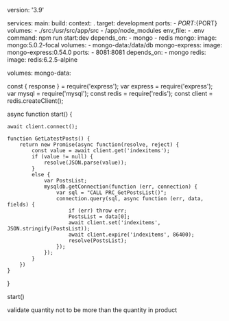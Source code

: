 version: '3.9'

services:
main:
build:
context: .
target: development
ports: - ${PORT}:${PORT}
volumes: - ./src:/usr/src/app/src - /app/node_modules
env_file: - .env
command: npm run start:dev
depends_on: - mongo - redis
mongo:
image: mongo:5.0.2-focal
volumes: - mongo-data:/data/db
mongo-express:
image: mongo-express:0.54.0
ports: - 8081:8081
depends_on: - mongo
redis:
image: redis:6.2.5-alpine

volumes:
mongo-data:



const { response } = require('express');
var express = require('express');
var mysql = require('mysql');
const redis = require('redis');
const client = redis.createClient();

async function start() {

    await client.connect();

    function GetLatestPosts() {
        return new Promise(async function(resolve, reject) {
            const value = await client.get('indexitems');
            if (value != null) {
                resolve(JSON.parse(value));
            }
            else {
                var PostsList;
                mysqldb.getConnection(function (err, connection) {
                    var sql = "CALL PRC_GetPostsList()";
                    connection.query(sql, async function (err, data, fields) {
                        if (err) throw err;
                        PostsList = data[0];
                        await client.set('indexitems', JSON.stringify(PostsList));
                        await client.expire('indexitems', 86400);
                        resolve(PostsList);  
                    });
                });
            }
        })
    }
}

start()

validate quantity not to be more than the quantity in product